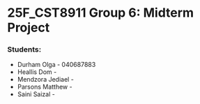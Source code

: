 # 25F_CST8911 Group 6: Midterm Project

### Students:

- Durham Olga - 040687883
- Heallis Dom -
- Mendzora Jediael -
- Parsons Matthew -
- Saini Saizal -